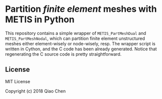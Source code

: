 # Partition *finite element* meshes with METIS in Python

This repository contains a simple wrapper of `METIS_PartMeshDual` and `METIS_PartMeshNodal`, which can partition finite element unstructured meshes either element-wisely or node-wisely, resp. The wrapper script is written in Cython, and the C code has been already generated. Notice that regenerating the C source code is pretty straightforward.

## License

MIT License

Copyright (c) 2018 Qiao Chen
